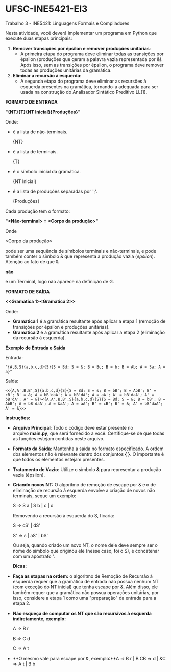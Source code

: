 # UFSC-INE5421-EI3
Trabalho 3 - INE5421: Linguagens Formais e Compiladores

Nesta atividade, você deverá implementar um programa em Python que execute duas etapas principais:

1. **Remover transições por épsilon e remover produções unitárias**:
    - A primeira etapa do programa deve eliminar todas as transições por épsilon (produções que geram a palavra vazia representada por &). Após isso, sem as transições por épsilon, o programa deve remover todas as produções unitárias da gramática.
2. **Eliminar a recursão à esquerda**:
    - A segunda etapa do programa deve eliminar as recursões à esquerda presentes na gramática, tornando-a adequada para ser usada na construção do Analisador Sintático Preditivo LL(1).

**FORMATO DE ENTRADA**

**"{NT}{T}{NT Inicial}{Produções}"**

Onde:

- é a lista de não-terminais.
    
    {NT}
    
- é a lista de terminais.
    
    {T}
    
- é o símbolo inicial da gramática.
    
    {NT Inicial}
    
- é a lista de produções separadas por ';'.
    
    {Produções}
    

Cada produção tem o formato:

**"<Não-terminal> = <Corpo da produção>"**

Onde

<Corpo da produção>

pode ser uma sequência de símbolos terminais e não-terminais, e pode também conter o símbolo & que representa a produção vazia (*epsilon*). Atenção ao fato de que &

**não**

é um Terminal, logo não aparece na definição de G.

**FORMATO DE SAÍDA**

**<<Gramatica 1><Gramatica 2>>**

Onde:

- **Gramatica 1** é a gramática resultante após aplicar a etapa 1 (remoção de transições por épsilon e produções unitárias).
- **Gramatica 2** é a gramática resultante após aplicar a etapa 2 (eliminação da recursão à esquerda).

**Exemplo de Entrada e Saída**

Entrada:

```
"{A,B,S}{a,b,c,d}{S}{S = Bd; S = &; B = Bc; B = b; B = Ab; A = Sa; A = a}"

```

Saída:

```
<<{A,A',B,B',S}{a,b,c,d}{S}{S = Bd; S = &; B = bB'; B = AbB'; B' = cB'; B' = &; A = bB'daA'; A = bB'dA'; A = aA'; A' = bB'daA'; A' = bB'dA'; A' = &}><{A,A',B,B',S}{a,b,c,d}{S}{S = Bd; S = &; B = bB'; B = AbB'; A = bB'daA'; A = &aA'; A = aA'; B' = cB'; B' = &; A' = bB'daA'; A' = &}>>
```

**Instruções:**

- **Arquivo Principal**: Todo o código deve estar presente no arquivo **main.py**, que será fornecido a você. Certifique-se de que todas as funções estejam contidas neste arquivo.
- **Formato da Saída**: Mantenha a saída no formato especificado. A ordem dos elementos não é relevante dentro dos conjuntos **{ }**. O importante é que todos os elementos estejam presentes.
- **Tratamento de Vazio**: Utilize o símbolo **&** para representar a produção vazia (épsilon).
- **Criando novos NT:** O algoritmo de remoção de escape por & e o de eliminação de recursão à esquerda envolve a criação de novos não terminais, seque um exemplo:
    
    S ⇒ S a | S b | c | d
    
    Removendo a recursão à esquerda do S, ficaria:
    
    S ⇒ cS' | dS'
    
    S' ⇒ ε | aS' | bS'
    
    Ou seja, quando criado um novo NT, o nome dele deve sempre ser o nome do símbolo que originou ele (nesse caso, foi o S), e concatenar com um apóstrafo '.
    
    **Dicas:**
    
- **Faça as etapas na ordem:** o algoritmo de Remoção de Recursão à esquerda requer que a gramática de entrada não possua nenhum NT (com exceção do NT inicial) que tenha escape por &. Além disso, ele também requer que a gramática não possua operações unitárias, por isso, considere a etapa 1 como uma "preparação" da entrada para a etapa 2.
- **Não esqueça de computar os NT que são recursivos à esquerda indiretamente, exemplo:**
    
    A ⇒ B r
    
    B ⇒ C d
    
    C ⇒ A t
    
- **O mesmo vale para escape por &, exemplo:**A ⇒ B r | B CB ⇒ d | &C ⇒ A t | B b